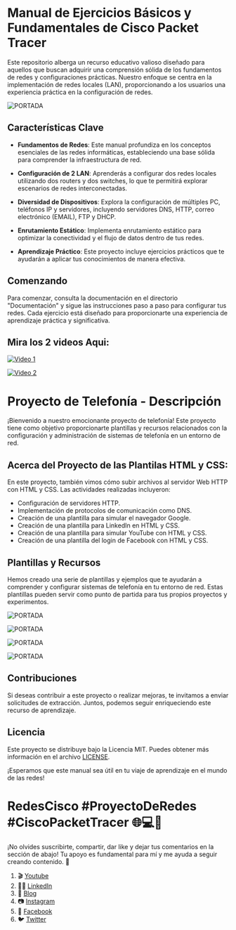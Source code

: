 # Manual de Ejercicios Básicos y Fundamentales de Cisco Packet Tracer

Este repositorio alberga un recurso educativo valioso diseñado para aquellos que buscan adquirir una comprensión sólida de los fundamentos de redes y configuraciones prácticas. Nuestro enfoque se centra en la implementación de redes locales (LAN), proporcionando a los usuarios una experiencia práctica en la configuración de redes.

![PORTADA](PORTADA.png)

## Características Clave

- **Fundamentos de Redes**: Este manual profundiza en los conceptos esenciales de las redes informáticas, estableciendo una base sólida para comprender la infraestructura de red.

- **Configuración de 2 LAN**: Aprenderás a configurar dos redes locales utilizando dos routers y dos switches, lo que te permitirá explorar escenarios de redes interconectadas.

- **Diversidad de Dispositivos**: Explora la configuración de múltiples PC, teléfonos IP y servidores, incluyendo servidores DNS, HTTP, correo electrónico (EMAIL), FTP y DHCP.

- **Enrutamiento Estático**: Implementa enrutamiento estático para optimizar la conectividad y el flujo de datos dentro de tus redes.

- **Aprendizaje Práctico**: Este proyecto incluye ejercicios prácticos que te ayudarán a aplicar tus conocimientos de manera efectiva.

## Comenzando

Para comenzar, consulta la documentación en el directorio "Documentación" y sigue las instrucciones paso a paso para configurar tus redes. Cada ejercicio está diseñado para proporcionarte una experiencia de aprendizaje práctica y significativa.

## Mira los 2 videos Aqui:

<a href="https://www.youtube.com/watch?v=Ezj9aN2xD7w" target="_blank"><img src="video1.png" alt="Video 1"></a>

<a href="https://www.youtube.com/watch?v=jbecZXNd8H4" target="_blank"><img src="video2.png" alt="Video 2"></a>

# Proyecto de Telefonía - Descripción

¡Bienvenido a nuestro emocionante proyecto de telefonía! Este proyecto tiene como objetivo proporcionarte plantillas y recursos relacionados con la configuración y administración de sistemas de telefonía en un entorno de red.

## Acerca del Proyecto de las Plantilas HTML y CSS:

En este proyecto, también vimos cómo subir archivos al servidor Web HTTP con HTML y CSS. Las actividades realizadas incluyeron:

- Configuración de servidores HTTP.
- Implementación de protocolos de comunicación como DNS.
- Creación de una plantilla para simular el navegador Google.
- Creación de una plantilla para LinkedIn en HTML y CSS.
- Creación de una plantilla para simular YouTube con HTML y CSS.
- Creación de una plantilla del login de Facebook con HTML y CSS.


## Plantillas y Recursos

Hemos creado una serie de plantillas y ejemplos que te ayudarán a comprender y configurar sistemas de telefonía en tu entorno de red. Estas plantillas pueden servir como punto de partida para tus propios proyectos y experimentos.

![PORTADA](Youtube.png)

![PORTADA](Linkedin.png)

![PORTADA](Google.png)

![PORTADA](Facebook.png)

## Contribuciones

Si deseas contribuir a este proyecto o realizar mejoras, te invitamos a enviar solicitudes de extracción. Juntos, podemos seguir enriqueciendo este recurso de aprendizaje.

## Licencia

Este proyecto se distribuye bajo la Licencia MIT. Puedes obtener más información en el archivo [LICENSE](LICENSE).

¡Esperamos que este manual sea útil en tu viaje de aprendizaje en el mundo de las redes!

# RedesCisco #ProyectoDeRedes #CiscoPacketTracer 🌐💻📡

¡No olvides suscribirte, compartir, dar like y dejar tus comentarios en la sección de abajo! Tu apoyo es fundamental para mí y me ayuda a seguir creando contenido. 💚

1. 🎬 [Youtube](https://www.youtube.com/@JuancitoPenaV)
2. 👨‍💼 [LinkedIn](https://www.linkedin.com/in/juancitope%C3%B1a/)
3. 📰 [Blog](https://advisertecnology.com/)
4. 📷 [Instagram](https://www.instagram.com/juancito.pena.v/)
5. 📑 [Facebook](https://www.facebook.com/juancito.p.v)
6. 🐦 [Twitter](https://twitter.com/JuancitoPenaV)
